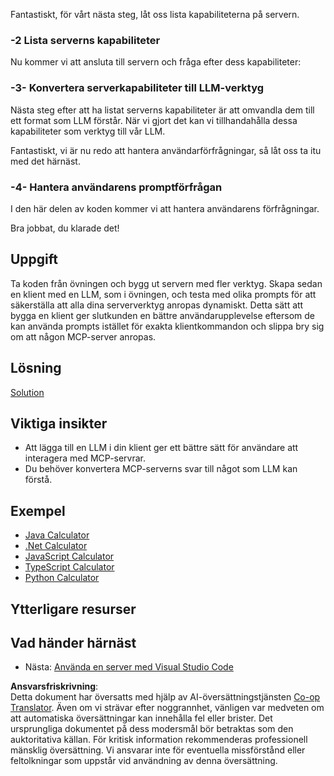 <!--
CO_OP_TRANSLATOR_METADATA:
{
  "original_hash": "bc3ae5af5973160abba9976cb5a4704c",
  "translation_date": "2025-06-13T11:32:05+00:00",
  "source_file": "03-GettingStarted/03-llm-client/README.md",
  "language_code": "sv"
}
-->
Fantastiskt, för vårt nästa steg, låt oss lista kapabiliteterna på servern.

### -2 Lista serverns kapabiliteter

Nu kommer vi att ansluta till servern och fråga efter dess kapabiliteter:

### -3- Konvertera serverkapabiliteter till LLM-verktyg

Nästa steg efter att ha listat serverns kapabiliteter är att omvandla dem till ett format som LLM förstår. När vi gjort det kan vi tillhandahålla dessa kapabiliteter som verktyg till vår LLM.

Fantastiskt, vi är nu redo att hantera användarförfrågningar, så låt oss ta itu med det härnäst.

### -4- Hantera användarens promptförfrågan

I den här delen av koden kommer vi att hantera användarens förfrågningar.

Bra jobbat, du klarade det!

## Uppgift

Ta koden från övningen och bygg ut servern med fler verktyg. Skapa sedan en klient med en LLM, som i övningen, och testa med olika prompts för att säkerställa att alla dina serververktyg anropas dynamiskt. Detta sätt att bygga en klient ger slutkunden en bättre användarupplevelse eftersom de kan använda prompts istället för exakta klientkommandon och slippa bry sig om att någon MCP-server anropas.

## Lösning

[Solution](/03-GettingStarted/03-llm-client/solution/README.md)

## Viktiga insikter

- Att lägga till en LLM i din klient ger ett bättre sätt för användare att interagera med MCP-servrar.
- Du behöver konvertera MCP-serverns svar till något som LLM kan förstå.

## Exempel

- [Java Calculator](../samples/java/calculator/README.md)
- [.Net Calculator](../../../../03-GettingStarted/samples/csharp)
- [JavaScript Calculator](../samples/javascript/README.md)
- [TypeScript Calculator](../samples/typescript/README.md)
- [Python Calculator](../../../../03-GettingStarted/samples/python)

## Ytterligare resurser

## Vad händer härnäst

- Nästa: [Använda en server med Visual Studio Code](/03-GettingStarted/04-vscode/README.md)

**Ansvarsfriskrivning**:  
Detta dokument har översatts med hjälp av AI-översättningstjänsten [Co-op Translator](https://github.com/Azure/co-op-translator). Även om vi strävar efter noggrannhet, vänligen var medveten om att automatiska översättningar kan innehålla fel eller brister. Det ursprungliga dokumentet på dess modersmål bör betraktas som den auktoritativa källan. För kritisk information rekommenderas professionell mänsklig översättning. Vi ansvarar inte för eventuella missförstånd eller feltolkningar som uppstår vid användning av denna översättning.